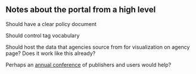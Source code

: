## Notes about the portal from a high level


Should have a clear policy document

Should control tag vocabulary

Should host the data that agencies source from for visualization on agency page? Does it work like this already?

Perhaps an [annual conference](https://www.europeandataportal.eu/sites/default/files/edp_landscaping_insight_report_n4_2018.pdf) of publishers and users would help?
